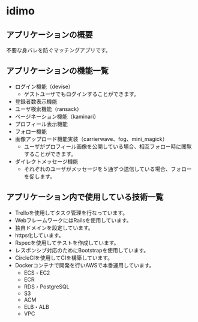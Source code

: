 # idimo

## アプリケーションの概要
不要な身バレを防ぐマッチングアプリです。  

## アプリケーションの機能一覧
* ログイン機能（devise）
  - ゲストユーザでもログインすることができます。
* 登録者数表示機能
* ユーザ検索機能（ransack）
* ページネーション機能（kaminari）
* プロフィール表示機能
* フォロー機能
* 画像アップロード機能実装（carrierwave、fog、mini_magick）
  - ユーザがプロフィール画像を公開している場合、相互フォロー時に閲覧することができます。
* ダイレクトメッセージ機能
  - それぞれのユーザがメッセージを５通ずつ送信している場合、フォローを促します。

## アプリケーション内で使用している技術一覧
* Trelloを使用してタスク管理を行なっています。
* WebフレームワークにはRailsを使用しています。
* 独自ドメインを設定しています。
* https化しています。
* Rspecを使用してテストを作成しています。
* レスポンシブ対応のためにBootstrapを使用しています。
* CircleCIを使用してCIを構築しています。
* Dockerコンテナで開発を行いAWSで本番運用しています。
  - ECS・EC2
  - ECR
  - RDS・PostgreSQL
  - S3
  - ACM
  - ELB・ALB
  - VPC
